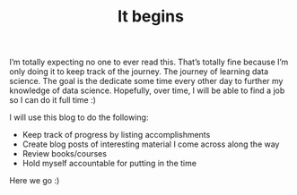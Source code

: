 ﻿---
title: It begins
---

I’m totally expecting no one to ever read this. That’s totally fine because I’m only doing it to keep track of the journey. The journey of learning data science. The goal is the dedicate some time every other day to further my knowledge of data science. Hopefully, over time, I will be able to find a job so I can do it full time :) 

I will use this blog to do the following:

* Keep track of progress by listing accomplishments 
* Create blog posts of interesting material I come across along the way
* Review books/courses
* Hold myself accountable for putting in the time

Here we go :) 